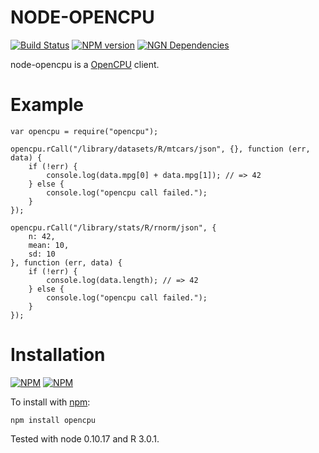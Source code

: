 NODE-OPENCPU
============

[![Build Status](https://travis-ci.org/albertosantini/node-opencpu.png)](https://travis-ci.org/albertosantini/node-opencpu)
[![NPM version](https://badge.fury.io/js/opencpu.png)](http://badge.fury.io/js/opencpu)
[![NGN Dependencies](https://david-dm.org/albertosantini/node-opencpu.png)](https://david-dm.org/albertosantini/node-opencpu)

node-opencpu is a [OpenCPU](https://public.opencpu.org/) client.

Example
========

    var opencpu = require("opencpu");

    opencpu.rCall("/library/datasets/R/mtcars/json", {}, function (err, data) {
        if (!err) {
            console.log(data.mpg[0] + data.mpg[1]); // => 42
        } else {
            console.log("opencpu call failed.");
        }
    });

    opencpu.rCall("/library/stats/R/rnorm/json", {
        n: 42,
        mean: 10,
        sd: 10
    }, function (err, data) {
        if (!err) {
            console.log(data.length); // => 42
        } else {
            console.log("opencpu call failed.");
        }
    });

Installation
============

[![NPM](https://nodei.co/npm/opencpu.png?downloads=true)](https://nodei.co/npm/opencpu/)
[![NPM](https://nodei.co/npm-dl/opencpu.png)](https://nodei.co/npm/opencpu/)

To install with [npm](http://github.com/isaacs/npm):

    npm install opencpu

Tested with node 0.10.17 and R 3.0.1.
